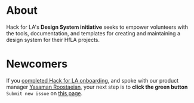 # About 

Hack for LA's **Design System initiative** seeks to empower volunteers with the tools, documentation, and templates for creating and maintaining a design system for their HfLA projects.

# Newcomers

If you [completed Hack for LA onboarding](https://www.hackforla.org/getting-started), and spoke with our product manager [Yasaman Roostaeian](https://hackforla.slack.com/archives/CH2U1CB9Q), your next step is to **click the green button** `Submit new issue` on [this page](https://github.com/hackforla/design-systems/issues/new?assignees=&labels=size%3A+1+pt&template=1-onboarding.md&title=Onboarding).

<!-- _GNU General Public License v2.0. this readme file sourced from [Jessica Sand](http://jessicasand.com/other-stuff/just-enough-docs/)_ -->
